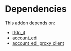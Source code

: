 # Dependencies

This addon depends on:

- [l10n_it](../../../../odoo-bringout-oca-ocb-l10n_it)
- [account_edi](../../../../../oca-ocb-accounting/odoo-bringout-oca-ocb-account_edi)
- [account_edi_proxy_client](../../../../../oca-ocb-accounting/odoo-bringout-oca-ocb-account_edi_proxy_client)
